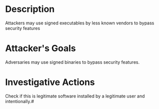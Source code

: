 # Description
Attackers may use signed executables by less known vendors to bypass security features
# Attacker's Goals
Adversaries may use signed binaries to bypass security features.
# Investigative Actions
Check if this is legitimate software installed by a legitimate user and intentionally.#
